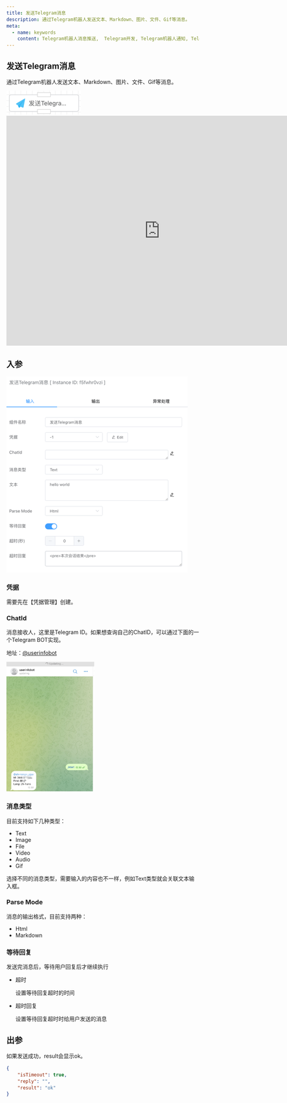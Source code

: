 ```yaml
---
title: 发送Telegram消息
description: 通过Telegram机器人发送文本、Markdown、图片、文件、Gif等消息。
meta:
  - name: keywords
    content: Telegram机器人消息推送,  Telegram开发, Telegram机器人通知, Telegram机器人webhook, Telegram机器人API, Telegram机器人开发, Golang Telegram机器人, Python Telegram机器人, 低代码, AI工作流, 流程引擎
---
```


## 发送Telegram消息

通过Telegram机器人发送文本、Markdown、图片、文件、Gif等消息。

<img src="./img/send-telegram-msg-menu.png" alt="send-telegram-msg-menu" title="tg消息发送menu" style="zoom:50%;" />

<iframe 
    width="800" 
    height="600" 
    src="https://www.youtube.com/embed/FzeWsT5-ox4"  frameborder="0" 
    allow="accelerometer; autoplay; encrypted-media; gyroscope; picture-in-picture" 
    allowfullscreen>
</iframe>





## 入参

<img src="./img/send-telegram-msg-input-parameter.png" alt="send-telegram-msg-input-parameter" title="tg消息发送配置" style="zoom:50%;" />

### 凭据

需要先在【凭据管理】创建。



### ChatId

消息接收人，这里是Telegram ID。如果想查询自己的ChatID，可以通过下面的一个Telegram BOT实现。

地址：[@userinfobot](https://telegram.me/userinfobot)

<img src="./img/send-telegram-msg-get-chatid.png" alt="send-telegram-msg-get-chatid" title="设置chatid" style="zoom: 33%;" />



### 消息类型

目前支持如下几种类型：

- Text
- Image
- File
- Video
- Audio
- Gif

选择不同的消息类型，需要输入的内容也不一样，例如Text类型就会关联文本输入框。



### Parse Mode

消息的输出格式，目前支持两种：

- Html
- Markdown



### 等待回复

发送完消息后，等待用户回复后才继续执行

- 超时

  设置等待回复超时的时间

- 超时回复

  设置等待回复超时时给用户发送的消息

## 出参

如果发送成功，result会显示ok。

```json
{
    "isTimeout": true,
    "reply": "",
    "result": "ok"
}
```


